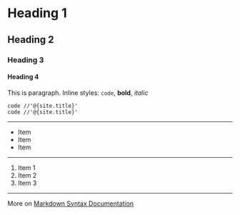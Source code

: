 # Heading 1
## Heading 2
### Heading 3
#### Heading 4

This is paragraph. Inline styles: `code`, **bold**, *italic*

    code //'@{site.title}'
    code //'@{site.title}'

---

* Item
* Item
* Item

---

1. Item 1
1. Item 2
1. Item 3

---

More on [Markdown Syntax Documentation](http://daringfireball.net/projects/markdown/syntax)